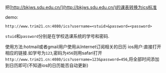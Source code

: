 把[http://bkjws.sdu.edu.cn/](http://bkjws.sdu.edu.cn/)的课表转换为ics标准

demo:

`http://www.trim21.cn:4080/ics?username=<stuid>&password=<password>`

`stuid`和`password`分别是在学校选课系统的学号和密码.

使用方法:hotmail或者gmail用户使用从Internet订阅相关的日历
ios用户:直接打开相应的链接.如学号为`123`,密码为`456`则用safari打开`http://www.trim21.cn:4080/ics?username=123&password=456`,将全部时间添加到日历即可(不知道ios的日历能否自动更新)